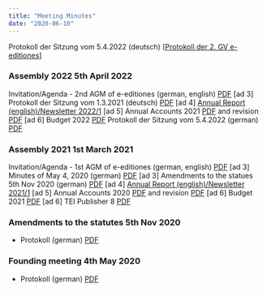 ```yaml
---
title: "Meeting Minutes"
date: "2020-06-10"
---
```


Protokoll der Sitzung vom 5.4.2022 (deutsch) \[[Protokoll der 2. GV e-editiones](https://e-editiones.org/wp-content/uploads/2022/04/Protokoll-der-2.-GV-e-editiones-1.pdf "Protokoll der 2. GV e-editiones")\]

### Assembly 2022 5th April 2022

Invitation/Agenda - 2nd AGM of e-editiones (german, english) [PDF](https://e-editiones.org/wp-content/uploads/2022/03/Invitation_Agenda_2ndAGM-e-editiones.pdf) \[ad 3\] Protokoll der Sitzung vom 1.3.2021 (deutsch) [PDF](https://e-editiones.org/wp-content/uploads/2022/04/20210301-meeting_minutes.pdf "20210301-meeting_minutes") \[ad 4\] [Annual Report (english)/Newsletter 2022/1](newsletter-2022-1/) \[ad 5\] Annual Accounts 2021 [PDF](https://e-editiones.org/wp-content/uploads/2022/04/05a_Bilanz_Erfolgsrechung_2021.pdf) and revision [PDF](https://e-editiones.org/wp-content/uploads/2022/04/05b_2021_Revisionsbericht_e-editiones.pdf) \[ad 6\] Budget 2022 [PDF](https://e-editiones.org/wp-content/uploads/2022/04/06_budget_e-editiones_2022.pdf) Protokoll der Sitzung vom 5.4.2022 (german) [PDF](https://e-editiones.org/protokoll-der-2-gv-e-editiones/)

### Assembly 2021 1st March 2021

Invitation/Agenda - 1st AGM of e-editiones (german, english) [PDF](https://e-editiones.org/wp-content/uploads/2021/02/Einladung_Traktanden-1.-GV-e-editiones.pdf "Einladung_Traktanden 1. GV e-editiones") \[ad 3\] Minutes of May 4, 2020 (german) [PDF](https://e-editiones.org/wp-content/uploads/2021/02/20200504_PROT_Gruendungsversammlung_e-editiones-signed.pdf "20200504_PROT_Gruendungsversammlung_e-editiones-signed") \[ad 3\] Amendments to the statues 5th Nov 2020 (german) [PDF](https://e-editiones.org/wp-content/uploads/2021/02/20201101_Protokoll_Statutenaenderungen_signed.pdf "20201101_Protokoll_Statutenaenderungen_signed") \[ad 4\] [Annual Report (english)/Newsletter 2021/1](newsletter-2021-1/) \[ad 5\] Annual Accounts 2020 [PDF](https://e-editiones.org/wp-content/uploads/2021/02/05a_Bilanz_Erfolgsrechnung_2020.pdf "05a_Bilanz_Erfolgsrechnung_2020") and revision [PDF](https://e-editiones.org/wp-content/uploads/2021/02/05b_2020_Revisionsbericht_e-editiones.pdf "05b_2020_Revisionsbericht_e-editiones") \[ad 6\] Budget 2021 [PDF](https://e-editiones.org/wp-content/uploads/2021/02/04_budget_e-editiones_2021.pdf "04_budget_e-editiones_2021") \[ad 6\] TEI Publisher 8 [PDF](https://e-editiones.org/wp-content/uploads/2021/02/20200224_tei_publisher_8.pdf "20200224_tei_publisher_8")

### Amendments to the statutes 5th Nov 2020

- Protokoll (german) [PDF](https://e-editiones.org/wp-content/uploads/2021/02/20201101_Protokoll_Statutenaenderungen_signed.pdf "20201101_Protokoll_Statutenaenderungen_signed")

### Founding meeting 4th May 2020

- Protokoll (german) [PDF](https://dev.k-r.ch/wp-content/uploads/2020/06/20200504_PROT_Gruendungsversammlung_e-editiones-signed.pdf "20200504_PROT_Gruendungsversammlung_e-editiones-signed")
